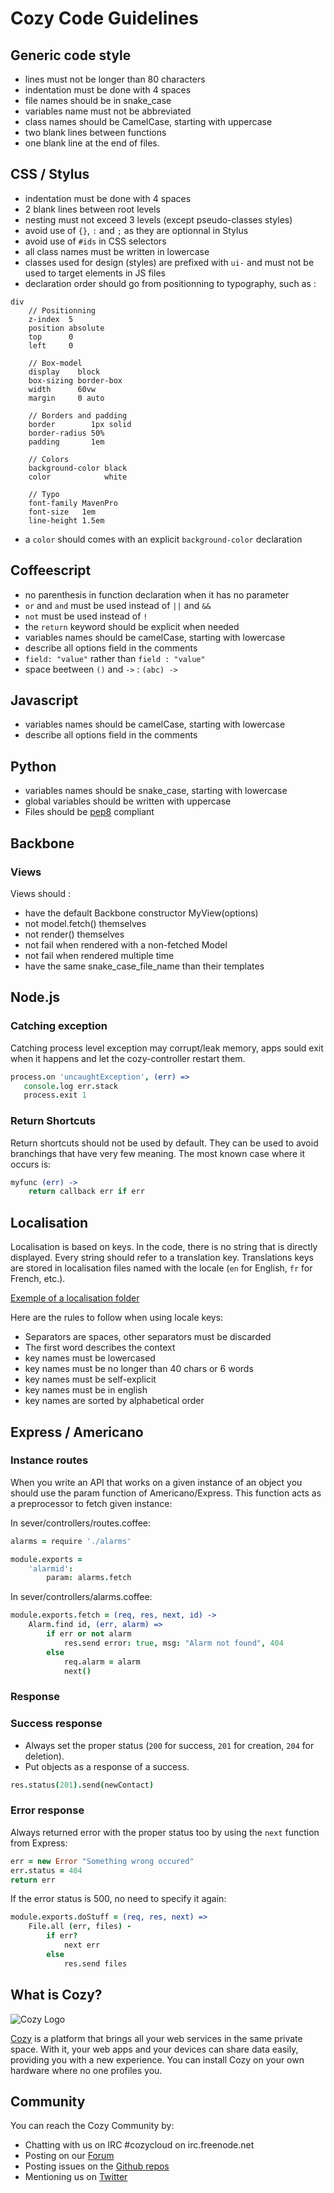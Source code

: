 # Cozy Code Guidelines

## Generic code style

* lines must not be longer than 80 characters
* indentation must be done with 4 spaces
* file names should be in snake\_case
* variables name must not be abbreviated
* class names should be CamelCase, starting with uppercase
* two blank lines between functions
* one blank line at the end of files.

## CSS / Stylus

* indentation must be done with 4 spaces
* 2 blank lines between root levels
* nesting must not exceed 3 levels (except pseudo-classes styles)
* avoid use of `{}`, `:` and `;` as they are optionnal in Stylus
* avoid use of `#ids` in CSS selectors
* all class names must be written in lowercase
* classes used for design (styles) are prefixed with `ui-` and must not be
used to target elements in JS files
* declaration order should go from positionning to typography, such as :

```stylus
div
    // Positionning
    z-index  5
    position absolute
    top      0
    left     0

    // Box-model
    display    block
    box-sizing border-box
    width      60vw
    margin     0 auto

    // Borders and padding
    border        1px solid
    border-radius 50%
    padding       1em

    // Colors
    background-color black
    color            white

    // Typo
    font-family MavenPro
    font-size   1em
    line-height 1.5em
```

* a `color` should comes with an explicit `background-color` declaration


## Coffeescript

* no parenthesis in function declaration when it has no parameter
* `or` and `and` must be used instead of `||` and `&&`
* `not` must be used instead of `!`
* the `return` keyword should be explicit when needed
* variables names should be camelCase, starting with lowercase
* describe all options field in the comments
* `field: "value"` rather than `field : "value"`
* space beetween `()` and `->` : `(abc) ->`

## Javascript

* variables names should be camelCase, starting with lowercase
* describe all options field in the comments

## Python

* variables names should be snake\_case, starting with lowercase
* global variables should be written with uppercase
* Files should be [pep8](http://www.python.org/dev/peps/pep-0008/) compliant

## Backbone

### Views

Views should :
- have the default Backbone constructor MyView(options)
- not model.fetch() themselves
- not render() themselves
- not fail when rendered with a non-fetched Model
- not fail when rendered multiple time
- have the same snake\_case\_file\_name than their templates


## Node.js

### Catching exception

Catching process level exception may corrupt/leak memory, apps sould exit when
it happens and let the cozy-controller restart them.

```coffee
process.on 'uncaughtException', (err) =>
   console.log err.stack
   process.exit 1
```
### Return Shortcuts

Return shortcuts should not be used by default. They can be used to avoid branchings that have very few meaning. The most known case where it occurs is:

```coffeescript
myfunc (err) ->
    return callback err if err
```

## Localisation

Localisation is based on keys. In the code, there is no string that is directly displayed. Every string should refer to a translation key. Translations keys are stored in localisation files named with the locale (`en` for English, `fr` for French, etc.).

[Exemple of a localisation folder](https://github.com/cozy/cozy-home/tree/master/client/app/locales)

Here are the rules to follow when using locale keys:

* Separators are spaces, other separators must be discarded
* The first word describes the context
* key names must be lowercased
* key names must be no longer than 40 chars or 6 words
* key names must be self-explicit
* key names must be in english
* key names are sorted by alphabetical order


## Express / Americano

### Instance routes

When you write an API that works on a given instance of an object you should
use the param function of Americano/Express. This function acts as a
preprocessor to fetch given instance:

In sever/controllers/routes.coffee:

```coffee
alarms = require './alarms'

module.exports =
    'alarmid':
        param: alarms.fetch
```

In sever/controllers/alarms.coffee:

```coffee
module.exports.fetch = (req, res, next, id) ->
    Alarm.find id, (err, alarm) =>
        if err or not alarm
            res.send error: true, msg: "Alarm not found", 404
        else
            req.alarm = alarm
            next()
```


### Response

### Success response

* Always set the proper status (`200` for success, `201` for creation, `204` for deletion).
* Put objects as a response of a success.

```coffeescript
res.status(201).send(newContact)
```

### Error response

Always returned error with the proper status too by using the `next` function from Express:

```coffeescript
err = new Error "Something wrong occured"
err.status = 404
return err
```

If the error status is 500, no need to specify it again:

```coffee
module.exports.doStuff = (req, res, next) =>
    File.all (err, files) -
        if err?
            next err
        else
            res.send files
```

## What is Cozy?

![Cozy Logo](https://raw.github.com/cozy/cozy-setup/gh-pages/assets/images/happycloud.png)

[Cozy](http://cozy.io) is a platform that brings all your web services in the
same private space.  With it, your web apps and your devices can share data
easily, providing you with a new experience. You can install Cozy on your own
hardware where no one profiles you.

## Community

You can reach the Cozy Community by:

* Chatting with us on IRC #cozycloud on irc.freenode.net
* Posting on our [Forum](https://forum.cozy.io)
* Posting issues on the [Github repos](https://github.com/cozy/)
* Mentioning us on [Twitter](http://twitter.com/mycozycloud)
